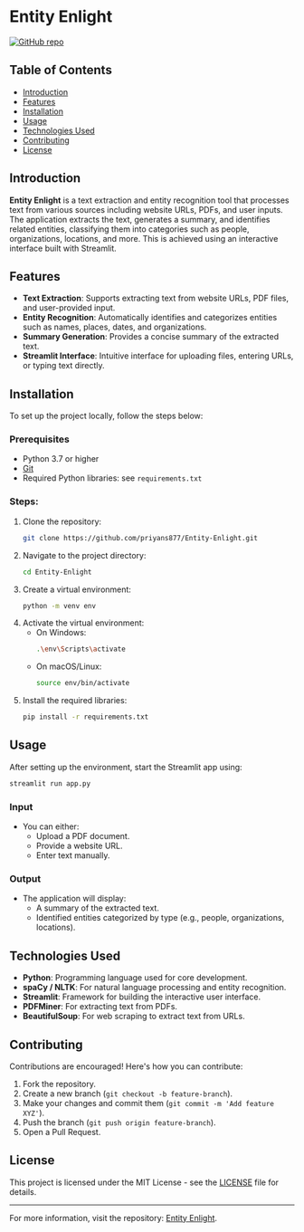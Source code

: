 
# Entity Enlight

[![GitHub repo](https://img.shields.io/badge/GitHub-Repository-blue)](https://github.com/priyans877/Entity-Enlight)

## Table of Contents
- [Introduction](#introduction)
- [Features](#features)
- [Installation](#installation)
- [Usage](#usage)
- [Technologies Used](#technologies-used)
- [Contributing](#contributing)
- [License](#license)

## Introduction
**Entity Enlight** is a text extraction and entity recognition tool that processes text from various sources including website URLs, PDFs, and user inputs. The application extracts the text, generates a summary, and identifies related entities, classifying them into categories such as people, organizations, locations, and more. This is achieved using an interactive interface built with Streamlit.

## Features
- **Text Extraction**: Supports extracting text from website URLs, PDF files, and user-provided input.
- **Entity Recognition**: Automatically identifies and categorizes entities such as names, places, dates, and organizations.
- **Summary Generation**: Provides a concise summary of the extracted text.
- **Streamlit Interface**: Intuitive interface for uploading files, entering URLs, or typing text directly.

## Installation
To set up the project locally, follow the steps below:

### Prerequisites
- Python 3.7 or higher
- [Git](https://git-scm.com/)
- Required Python libraries: see `requirements.txt`

### Steps:
1. Clone the repository:
   ```bash
   git clone https://github.com/priyans877/Entity-Enlight.git
   ```
2. Navigate to the project directory:
   ```bash
   cd Entity-Enlight
   ```
3. Create a virtual environment:
   ```bash
   python -m venv env
   ```
4. Activate the virtual environment:
   - On Windows:
     ```bash
     .\env\Scripts\activate
     ```
   - On macOS/Linux:
     ```bash
     source env/bin/activate
     ```
5. Install the required libraries:
   ```bash
   pip install -r requirements.txt
   ```

## Usage
After setting up the environment, start the Streamlit app using:

```bash
streamlit run app.py
```

### Input
- You can either:
  - Upload a PDF document.
  - Provide a website URL.
  - Enter text manually.

### Output
- The application will display:
  - A summary of the extracted text.
  - Identified entities categorized by type (e.g., people, organizations, locations).

## Technologies Used
- **Python**: Programming language used for core development.
- **spaCy / NLTK**: For natural language processing and entity recognition.
- **Streamlit**: Framework for building the interactive user interface.
- **PDFMiner**: For extracting text from PDFs.
- **BeautifulSoup**: For web scraping to extract text from URLs.

## Contributing
Contributions are encouraged! Here's how you can contribute:
1. Fork the repository.
2. Create a new branch (`git checkout -b feature-branch`).
3. Make your changes and commit them (`git commit -m 'Add feature XYZ'`).
4. Push the branch (`git push origin feature-branch`).
5. Open a Pull Request.

## License
This project is licensed under the MIT License - see the [LICENSE](LICENSE) file for details.

---

For more information, visit the repository: [Entity Enlight](https://github.com/priyans877/Entity-Enlight).
